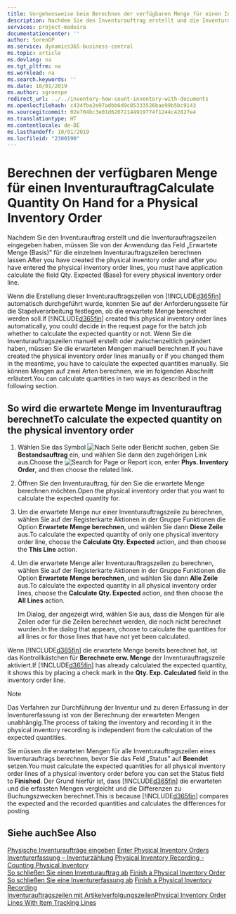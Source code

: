 ```yaml
---
title: Vorgehensweise beim Berechnen der verfügbaren Menge für einen Inventurauftrag
description: Nachdem Sie den Inventurauftrag erstellt und die Inventurauftragszeilen eingegeben haben, müssen Sie von der Anwendung das Feld „Erwartete Menge (Basis)” für die einzelnen Inventurauftragszeilen berechnen lassen.
services: project-madeira
documentationcenter: ''
author: SorenGP
ms.service: dynamics365-business-central
ms.topic: article
ms.devlang: na
ms.tgt_pltfrm: na
ms.workload: na
ms.search.keywords: ''
ms.date: 10/01/2019
ms.author: sgroespe
redirect_url: ../../inventory-how-count-inventory-with-documents
ms.openlocfilehash: c434fbe2e97adbb6d9c05333526bae99b5bc9143
ms.sourcegitcommit: 02e704bc3e01d62072144919774f1244c42827e4
ms.translationtype: HT
ms.contentlocale: de-DE
ms.lasthandoff: 10/01/2019
ms.locfileid: "2300190"
---
```

# <a name="calculate-quantity-on-hand-for-a-physical-inventory-order"></a><span data-ttu-id="cb575-103">Berechnen der verfügbaren Menge für einen Inventurauftrag</span><span class="sxs-lookup"><span data-stu-id="cb575-103">Calculate Quantity On Hand for a Physical Inventory Order</span></span>
<span data-ttu-id="cb575-104">Nachdem Sie den Inventurauftrag erstellt und die Inventurauftragszeilen eingegeben haben, müssen Sie von der Anwendung das Feld „Erwartete Menge (Basis)” für die einzelnen Inventurauftragszeilen berechnen lassen.</span><span class="sxs-lookup"><span data-stu-id="cb575-104">After you have created the physical inventory order and after you have entered the physical inventory order lines, you must have application calculate the field Qty. Expected (Base) for every physical inventory order line.</span></span>  

<span data-ttu-id="cb575-105">Wenn die Erstellung dieser Inventurauftragszeilen von [!INCLUDE[d365fin](../../includes/d365fin_md.md)] automatisch durchgeführt wurde, konnten Sie auf der Anforderungsseite für die Stapelverarbeitung festlegen, ob die erwartete Menge berechnet werden soll.</span><span class="sxs-lookup"><span data-stu-id="cb575-105">If [!INCLUDE[d365fin](../../includes/d365fin_md.md)] created this physical inventory order lines automatically, you could decide in the request page for the batch job whether to calculate the expected quantity or not.</span></span> <span data-ttu-id="cb575-106">Wenn Sie die Inventurauftragszeilen manuell erstellt oder zwischenzeitlich geändert haben, müssen Sie die erwarteten Mengen manuell berechnen.</span><span class="sxs-lookup"><span data-stu-id="cb575-106">If you have created the physical inventory order lines manually or if you changed them in the meantime, you have to calculate the expected quantities manually.</span></span> <span data-ttu-id="cb575-107">Sie können Mengen auf zwei Arten berechnen, wie im folgenden Abschnitt erläutert.</span><span class="sxs-lookup"><span data-stu-id="cb575-107">You can calculate quantities in two ways as described in the following section.</span></span>  

## <a name="to-calculate-the-expected-quantity-on-the-physical-inventory-order"></a><span data-ttu-id="cb575-108">So wird die erwartete Menge im Inventurauftrag berechnet</span><span class="sxs-lookup"><span data-stu-id="cb575-108">To calculate the expected quantity on the physical inventory order</span></span>  

1.  <span data-ttu-id="cb575-109">Wählen Sie das Symbol ![Nach Seite oder Bericht suchen](../../media/ui-search/search_small.png "Symbol „Nach Seite oder Bericht suchen”"), geben Sie **Bestandsauftrag** ein, und wählen Sie dann den zugehörigen Link aus.</span><span class="sxs-lookup"><span data-stu-id="cb575-109">Choose the ![Search for Page or Report](../../media/ui-search/search_small.png "Search for Page or Report icon") icon, enter **Phys. Inventory Order**, and then choose the related link.</span></span>  
2.  <span data-ttu-id="cb575-110">Öffnen Sie den Inventurauftrag, für den Sie die erwartete Menge berechnen möchten.</span><span class="sxs-lookup"><span data-stu-id="cb575-110">Open the physical inventory order that you want to calculate the expected quantity for.</span></span>  
3.  <span data-ttu-id="cb575-111">Um die erwartete Menge nur einer Inventurauftragszeile zu berechnen, wählen Sie auf der Registerkarte Aktionen in der Gruppe Funktionen die Option **Erwartete Menge berechnen**, und wählen Sie dann **Diese Zeile** aus.</span><span class="sxs-lookup"><span data-stu-id="cb575-111">To calculate the expected quantity of only one physical inventory order line, choose the **Calculate Qty. Expected** action, and then choose the **This Line** action.</span></span>  
4.  <span data-ttu-id="cb575-112">Um die erwartete Menge aller Inventurauftragszeilen zu berechnen, wählen Sie auf der Registerkarte Aktionen in der Gruppe Funktionen die Option **Erwartete Menge berechnen**, und wählen Sie dann **Alle Zeile** aus.</span><span class="sxs-lookup"><span data-stu-id="cb575-112">To calculate the expected quantity in all physical inventory order lines, choose the **Calculate Qty. Expected** action, and then choose the **All Lines** action.</span></span>  

    <span data-ttu-id="cb575-113">Im Dialog, der angezeigt wird, wählen Sie aus, dass die Mengen für alle Zeilen oder für die Zeilen berechnet werden, die noch nicht berechnet wurden.</span><span class="sxs-lookup"><span data-stu-id="cb575-113">In the dialog that appears, choose to calculate the quantities for all lines or for those lines that have not yet been calculated.</span></span>  

<span data-ttu-id="cb575-114">Wenn [!INCLUDE[d365fin](../../includes/d365fin_md.md)] die erwartete Menge bereits berechnet hat, ist das Kontrollkästchen für **Berechnete erw. Menge** der Inventurauftragszeile aktiviert.</span><span class="sxs-lookup"><span data-stu-id="cb575-114">If [!INCLUDE[d365fin](../../includes/d365fin_md.md)] has already calculated the expected quantity, it shows this by placing a check mark in the **Qty. Exp. Calculated** field in the inventory order line.</span></span>  

> [!NOTE]  
>  <span data-ttu-id="cb575-115">Das Verfahren zur Durchführung der Inventur und zu deren Erfassung in der Inventurerfassung ist von der Berechnung der erwarteten Mengen unabhängig.</span><span class="sxs-lookup"><span data-stu-id="cb575-115">The process of taking the inventory and recording it in the physical inventory recording is independent from the calculation of the expected quantities.</span></span>  

<span data-ttu-id="cb575-116">Sie müssen die erwarteten Mengen für alle Inventurauftragszeilen eines Inventurauftrags berechnen, bevor Sie das Feld „Status” auf **Beendet** setzen.</span><span class="sxs-lookup"><span data-stu-id="cb575-116">You must calculate the expected quantities for all physical inventory order lines of a physical inventory order before you can set the Status field to **Finished**.</span></span> <span data-ttu-id="cb575-117">Der Grund hierfür ist, dass [!INCLUDE[d365fin](../../includes/d365fin_md.md)] die erwarteten und die erfassten Mengen vergleicht und die Differenzen zu Buchungszwecken berechnet.</span><span class="sxs-lookup"><span data-stu-id="cb575-117">This is because [!INCLUDE[d365fin](../../includes/d365fin_md.md)] compares the expected and the recorded quantities and calculates the differences for posting.</span></span>  

## <a name="see-also"></a><span data-ttu-id="cb575-118">Siehe auch</span><span class="sxs-lookup"><span data-stu-id="cb575-118">See Also</span></span>  
 <span data-ttu-id="cb575-119">[Physische Inventuraufträge eingeben](how-to-enter-physical-inventory-orders.md) </span><span class="sxs-lookup"><span data-stu-id="cb575-119">[Enter Physical Inventory Orders](how-to-enter-physical-inventory-orders.md) </span></span>  
 <span data-ttu-id="cb575-120">[Inventurerfassung – Inventurzählung](physical-inventory-recording-counting-physical-inventory.md) </span><span class="sxs-lookup"><span data-stu-id="cb575-120">[Physical Inventory Recording - Counting Physical Inventory](physical-inventory-recording-counting-physical-inventory.md) </span></span>  
 <span data-ttu-id="cb575-121">[So schließen Sie einen Inventurauftrag ab](how-to-finish-a-physical-inventory-order.md) </span><span class="sxs-lookup"><span data-stu-id="cb575-121">[Finish a Physical Inventory Order](how-to-finish-a-physical-inventory-order.md) </span></span>  
 <span data-ttu-id="cb575-122">[So schließen Sie eine Inventurerfassung ab](how-to-finish-a-physical-inventory-recording.md) </span><span class="sxs-lookup"><span data-stu-id="cb575-122">[Finish a Physical Inventory Recording](how-to-finish-a-physical-inventory-recording.md) </span></span>  
 [<span data-ttu-id="cb575-123">Inventurauftragszeilen mit Artikelverfolgungszeilen</span><span class="sxs-lookup"><span data-stu-id="cb575-123">Physical Inventory Order Lines With Item Tracking Lines</span></span>](physical-inventory-order-lines-with-item-tracking-lines.md)  
 
